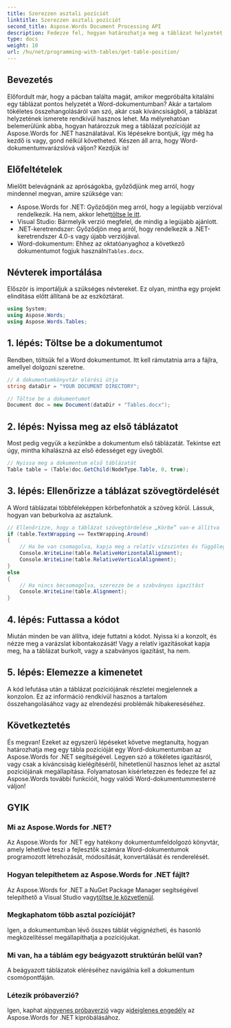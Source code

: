 ```yaml
---
title: Szerezzen asztali pozíciót
linktitle: Szerezzen asztali pozíciót
second_title: Aspose.Words Document Processing API
description: Fedezze fel, hogyan határozhatja meg a táblázat helyzetét a Word-dokumentumokban az Aspose.Words for .NET segítségével lépésről lépésre.
type: docs
weight: 10
url: /hu/net/programming-with-tables/get-table-position/
---
```

## Bevezetés

Előfordult már, hogy a pácban találta magát, amikor megpróbálta kitalálni egy táblázat pontos helyzetét a Word-dokumentumban? Akár a tartalom tökéletes összehangolásáról van szó, akár csak kíváncsiságból, a táblázat helyzetének ismerete rendkívül hasznos lehet. Ma mélyrehatóan belemerülünk abba, hogyan határozzuk meg a táblázat pozícióját az Aspose.Words for .NET használatával. Kis lépésekre bontjuk, így még ha kezdő is vagy, gond nélkül követheted. Készen áll arra, hogy Word-dokumentumvarázslóvá váljon? Kezdjük is!

## Előfeltételek

Mielőtt belevágnánk az apróságokba, győződjünk meg arról, hogy mindennel megvan, amire szüksége van:
-  Aspose.Words for .NET: Győződjön meg arról, hogy a legújabb verzióval rendelkezik. Ha nem, akkor lehet[töltse le itt](https://releases.aspose.com/words/net/).
- Visual Studio: Bármelyik verzió megfelel, de mindig a legújabb ajánlott.
- .NET-keretrendszer: Győződjön meg arról, hogy rendelkezik a .NET-keretrendszer 4.0-s vagy újabb verziójával.
- Word-dokumentum: Ehhez az oktatóanyaghoz a következő dokumentumot fogjuk használni`Tables.docx`.

## Névterek importálása

Először is importáljuk a szükséges névtereket. Ez olyan, mintha egy projekt elindítása előtt állítaná be az eszköztárat.

```csharp
using System;
using Aspose.Words;
using Aspose.Words.Tables;
```

## 1. lépés: Töltse be a dokumentumot

Rendben, töltsük fel a Word dokumentumot. Itt kell rámutatnia arra a fájlra, amellyel dolgozni szeretne.

```csharp
// A dokumentumkönyvtár elérési útja
string dataDir = "YOUR DOCUMENT DIRECTORY";

// Töltse be a dokumentumot
Document doc = new Document(dataDir + "Tables.docx");
```

## 2. lépés: Nyissa meg az első táblázatot

Most pedig vegyük a kezünkbe a dokumentum első táblázatát. Tekintse ezt úgy, mintha kihalászná az első édességet egy üvegből.

```csharp
// Nyissa meg a dokumentum első táblázatát
Table table = (Table)doc.GetChild(NodeType.Table, 0, true);
```

## 3. lépés: Ellenőrizze a táblázat szövegtördelését

A Word táblázatai többféleképpen körbefonhatók a szöveg körül. Lássuk, hogyan van beburkolva az asztalunk.

```csharp
// Ellenőrizze, hogy a táblázat szövegtördelése „Körbe” van-e állítva
if (table.TextWrapping == TextWrapping.Around)
{
    // Ha be van csomagolva, kapja meg a relatív vízszintes és függőleges igazításokat
    Console.WriteLine(table.RelativeHorizontalAlignment);
    Console.WriteLine(table.RelativeVerticalAlignment);
}
else
{
    // Ha nincs becsomagolva, szerezze be a szabványos igazítást
    Console.WriteLine(table.Alignment);
}
```

## 4. lépés: Futtassa a kódot

Miután minden be van állítva, ideje futtatni a kódot. Nyissa ki a konzolt, és nézze meg a varázslat kibontakozását! Vagy a relatív igazításokat kapja meg, ha a táblázat burkolt, vagy a szabványos igazítást, ha nem.

## 5. lépés: Elemezze a kimenetet

A kód lefutása után a táblázat pozíciójának részletei megjelennek a konzolon. Ez az információ rendkívül hasznos a tartalom összehangolásához vagy az elrendezési problémák hibakereséséhez.

## Következtetés

És megvan! Ezeket az egyszerű lépéseket követve megtanulta, hogyan határozhatja meg egy tábla pozícióját egy Word-dokumentumban az Aspose.Words for .NET segítségével. Legyen szó a tökéletes igazításról, vagy csak a kíváncsiság kielégítéséről, hihetetlenül hasznos lehet az asztal pozíciójának megállapítása. Folyamatosan kísérletezzen és fedezze fel az Aspose.Words további funkcióit, hogy valódi Word-dokumentummesterré váljon!

## GYIK

### Mi az Aspose.Words for .NET?

Az Aspose.Words for .NET egy hatékony dokumentumfeldolgozó könyvtár, amely lehetővé teszi a fejlesztők számára Word-dokumentumok programozott létrehozását, módosítását, konvertálását és renderelését.

### Hogyan telepíthetem az Aspose.Words for .NET fájlt?

 Az Aspose.Words for .NET a NuGet Package Manager segítségével telepíthető a Visual Studio vagy[töltse le közvetlenül](https://releases.aspose.com/words/net/).

### Megkaphatom több asztal pozícióját?

Igen, a dokumentumban lévő összes táblát végignézheti, és hasonló megközelítéssel megállapíthatja a pozíciójukat.

### Mi van, ha a táblám egy beágyazott struktúrán belül van?

A beágyazott táblázatok eléréséhez navigálnia kell a dokumentum csomópontfáján.

### Létezik próbaverzió?

 Igen, kaphat a[ingyenes próbaverzió](https://releases.aspose.com/) vagy a[ideiglenes engedély](https://purchase.aspose.com/temporary-license/) az Aspose.Words for .NET kipróbálásához.